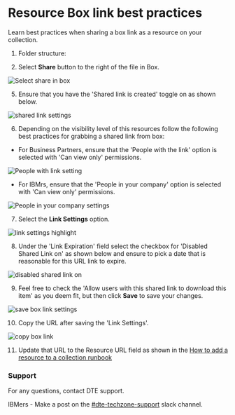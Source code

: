# Resource Box link best practices

Learn best practices when sharing a box link as a resource on your collection.

1. Folder structure:






4. Select **Share** button to the right of the file in Box. 

![Select share in box](https://github.com/IBM/dte-support-public/blob/main/IBM-Technology-Zone/IBM-Technology-Zone-Runbooks/Images/Select%20share%20in%20box.png)

5. Ensure that you have the 'Shared link is created' toggle on as shown below.

![shared link settings](https://github.com/IBM/dte-support-public/blob/main/IBM-Technology-Zone/IBM-Technology-Zone-Runbooks/Images/shared%20link%20on%20toggle.png)

6. Depending on the visibility level of this resources follow the following best practices for grabbing a shared link from box:

* For Business Partners, ensure that the 'People with the link' option is selected with 'Can view only' permissions.

![People with link setting](https://github.com/IBM/dte-support-public/blob/main/IBM-Technology-Zone/IBM-Technology-Zone-Runbooks/Images/people%20with%20link%20setting.png)

* For IBMrs, ensure that the 'People in your company' option is selected with 'Can view only' permissions.

![People in your company settings](https://github.com/IBM/dte-support-public/blob/main/IBM-Technology-Zone/IBM-Technology-Zone-Runbooks/Images/people%20in%20your%20company%20setting.png)

7. Select the **Link Settings** option.

![link settings highlight](https://github.com/IBM/dte-support-public/blob/main/IBM-Technology-Zone/IBM-Technology-Zone-Runbooks/Images/link%20settings%20highlight.png)

8. Under the 'Link Expiration' field select the checkbox for 'Disabled Shared Link on' as shown below and ensure to pick a date that is reasonable for this URL link to expire. 

![disabled shared link on](https://github.com/IBM/dte-support-public/blob/main/IBM-Technology-Zone/IBM-Technology-Zone-Runbooks/Images/disabled%20shared%20link%20on%20.png)

9. Feel free to check the 'Allow users with this shared link to download this item' as you deem fit, but then click **Save** to save your changes.

![save box link settings](https://github.com/IBM/dte-support-public/blob/main/IBM-Technology-Zone/IBM-Technology-Zone-Runbooks/Images/save%20box%20link%20settings.png)

10. Copy the URL after saving the 'Link Settings'.

![copy box link](https://github.com/IBM/dte-support-public/blob/main/IBM-Technology-Zone/IBM-Technology-Zone-Runbooks/Images/copy%20box%20link.png)

11. Update that URL to the Resource URL field as shown in the [How to add a resource to a collection runbook](FIX)

### Support

For any questions, contact DTE support.

IBMers - Make a post on the [#dte-techzone-support](https://ibm-dte.slack.com/archives/C0124J683GW) slack channel.
